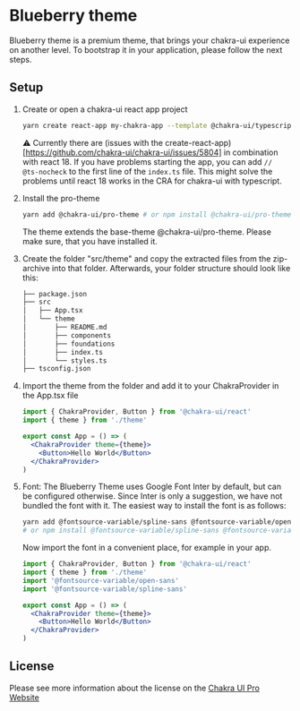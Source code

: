 # Blueberry theme

Blueberry theme is a premium theme, that brings your chakra-ui experience on another level. To bootstrap it in your application, please follow the next steps.

## Setup

1. Create or open a chakra-ui react app project

   ```bash
   yarn create react-app my-chakra-app --template @chakra-ui/typescript && cd my-chakra-app/
   ```

   ⚠️ Currently there are (issues with the create-react-app)[https://github.com/chakra-ui/chakra-ui/issues/5804] in combination with react 18. If you have problems starting the app, you can add `// @ts-nocheck` to the first line of the `index.ts` file. This might solve the problems until react 18 works in the CRA for chakra-ui with typescript.

2. Install the pro-theme

   ```bash
   yarn add @chakra-ui/pro-theme # or npm install @chakra-ui/pro-theme
   ```

   The theme extends the base-theme @chakra-ui/pro-theme. Please make sure, that you have installed it.

3. Create the folder "src/theme" and copy the extracted files from the zip-archive into that folder. Afterwards, your folder structure should look like this:

   ```bash
   ├── package.json
   ├── src
   │   ├── App.tsx
   │   └── theme
   │       ├── README.md
   │       ├── components
   │       ├── foundations
   │       ├── index.ts
   │       └── styles.ts
   ├── tsconfig.json
   ```

4. Import the theme from the folder and add it to your ChakraProvider in the App.tsx file

   ```jsx
   import { ChakraProvider, Button } from '@chakra-ui/react'
   import { theme } from './theme'

   export const App = () => (
     <ChakraProvider theme={theme}>
       <Button>Hello World</Button>
     </ChakraProvider>
   )
   ```

5. Font: The Blueberry Theme uses Google Font Inter by default, but can be configured otherwise. Since Inter is only a suggestion, we have not bundled the font with it. The easiest way to install the font is as follows:

   ```bash
   yarn add @fontsource-variable/spline-sans @fontsource-variable/open-sans
   # or npm install @fontsource-variable/spline-sans @fontsource-variable/open-sans
   ```

   Now import the font in a convenient place, for example in your app.

   ```jsx
   import { ChakraProvider, Button } from '@chakra-ui/react'
   import { theme } from './theme'
   import '@fontsource-variable/open-sans'
   import '@fontsource-variable/spline-sans'

   export const App = () => (
     <ChakraProvider theme={theme}>
       <Button>Hello World</Button>
     </ChakraProvider>
   )
   ```

## License

Please see more information about the license on the [Chakra UI Pro Website](https://pro.chakra-ui.com/license)
